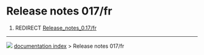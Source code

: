 # Release notes 017/fr
1.  REDIRECT [Release_notes_0.17/fr](Release_notes_0.17/fr.md)



---
![](images/Button_right.svg) [documentation index](../README.md) > Release notes 017/fr
